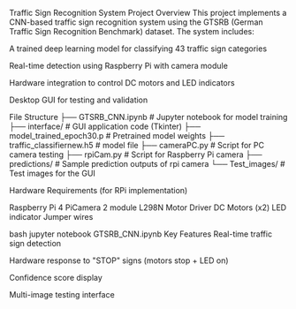 Traffic Sign Recognition System
Project Overview
This project implements a CNN-based traffic sign recognition system using the GTSRB (German Traffic Sign Recognition Benchmark) dataset. The system includes:

A trained deep learning model for classifying 43 traffic sign categories

Real-time detection using Raspberry Pi with camera module

Hardware integration to control DC motors and LED indicators

Desktop GUI for testing and validation

File Structure
├── GTSRB_CNN.ipynb            # Jupyter notebook for model training
├── interface/                 # GUI application code (Tkinter)
├── model_trained_epoch30.p    # Pretrained model weights
├── traffic_classifiernew.h5   # model file
├── cameraPC.py                # Script for PC camera testing
├── rpiCam.py                  # Script for Raspberry Pi camera
├── predictions/               # Sample prediction outputs of rpi camera
└── Test_images/               # Test images for the GUI

Hardware Requirements (for RPi implementation)

Raspberry Pi 4
PiCamera 2 module
L298N Motor Driver
DC Motors (x2)
LED indicator
Jumper wires

bash
jupyter notebook GTSRB_CNN.ipynb
Key Features
Real-time traffic sign detection

Hardware response to "STOP" signs (motors stop + LED on)

Confidence score display

Multi-image testing interface